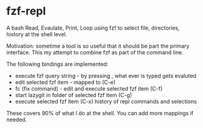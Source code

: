 # fzf-repl
A bash Read, Evaulate, Print, Loop using fzf to select file, directories, history at the shell level.

Motivation: sometime a tool is so useful that it should be part the primary interface. This my attempt to combine fzf as part of the command line.

The following bindings are implemented:
  - execute fzf query string - by pressing <Enter>, what ever is typed gets evaluted
  - edit selected fzf item - mapped to (C-e)
  - fc (fix command)  - edit and execute selected fzf item (C-f)
  - start lazygit in folder of selected fzf item (C-g)
  - execute selected fzf item (C-x)
  history of repl commands and selections
  
These covers 90% of what I do at the shell.  You can add more mappings if needed.

